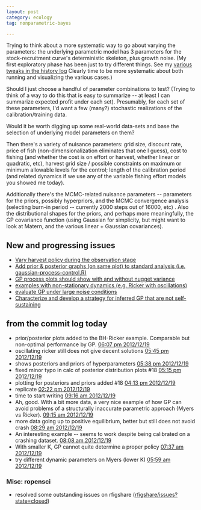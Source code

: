 ```yaml
---
layout: post
category: ecology
tag: nonparametric-bayes

---
```


Trying to think about a more systematic way to go about varying the parameters: the underlying parametric model has 3 parameters for the stock-recruitment curve's deterministic skeleton, plus growth noise. (My first exploratory phase has been just to try different things. See my [various tweaks in the history log](https://github.com/cboettig/nonparametric-bayes/commits/master/inst/examples/myer-example.md) Clearly time to be more systematic about both running and visualizing the various cases.)

Should I just choose a handful of parameter combinations to test? (Trying to think of a way to do this that is easy to summarize -- at least I can summarize expected profit under each set). Presumably, for each set of these parameters, I'd want a few (many?) stochastic realizations of the calibration/training data.

Would it be worth digging up some real-world data-sets and base the selection of underlying model parameters on them?

Then there's a variety of nuisance parameters: grid size, discount rate, price of fish (non-dimensionalization eliminates that one I guess), cost to fishing (and whether the cost is on effort or harvest, whether linear or quadratic, etc), harvest grid size / possible constraints on maximum or minimum allowable levels for the control; length of the calibration period (and related dynamics if we use any of the variable fishing effort models you showed me today).

Additionally there's the MCMC-related nuisance parameters -- parameters for the priors, possibly hyperpriors, and the MCMC convergence analysis (selecting burn-in period -- currently 2000 steps out of 16000, etc) . Also the distributional shapes for the priors, and perhaps more meaningfully, the GP covariance function (using Gaussian for simplicity, but might want to look at Matern, and the various linear + Gaussian covariances).


## New and progressing issues

-   [Vary harvest policy during the observation
    stage](https://github.com/cboettig/nonparametric-bayes/issues/19)
-   [Add prior & posterior graphs (on same plot) to standard analysis
    (i.e.
    gaussian-process-control.R)](https://github.com/cboettig/nonparametric-bayes/issues/18)
-   [GP process plots should show with and without nugget
    variance](https://github.com/cboettig/nonparametric-bayes/issues/17)
-   [examples with non-stationary dynamics (e.g. Ricker with
    oscillations)](https://github.com/cboettig/nonparametric-bayes/issues/16)
-   [evaluate GP under large noise
    conditions](https://github.com/cboettig/nonparametric-bayes/issues/14)
-   [Characterize and develop a strategy for inferred GP that are not
    self-sustaining](https://github.com/cboettig/nonparametric-bayes/issues/12)




## from the commit log today

- prior/posterior plots added to the BH-Ricker example.  Comparable but non-optimal performance by GP. [06:07 pm 2012/12/19](https://github.com/cboettig/nonparametric-bayes/commit/f1711a171c62005e88a17af13a7ad3e697ae382e)
- oscillating ricker still does not give decent solutions [05:45 pm 2012/12/19](https://github.com/cboettig/nonparametric-bayes/commit/19c32b33a15c675c8bf900f24962aee4a6ade31f)
- shows posteriors and priors of hyperparameters [05:38 pm 2012/12/19](https://github.com/cboettig/nonparametric-bayes/commit/4ce05b91910168114c86a417ec56de925de94969)
- fixed minor typo in calc of posterior distribution plots #18 [05:15 pm 2012/12/19](https://github.com/cboettig/nonparametric-bayes/commit/01d0f47bcce6aa977f79f27cb8a980eef04d4673)
- plotting for posteriors and priors added #18 [04:13 pm 2012/12/19](https://github.com/cboettig/nonparametric-bayes/commit/ab9cfac258cfdc7c888c95473329f048e32a8ec3)
- replicate [02:22 pm 2012/12/19](https://github.com/cboettig/nonparametric-bayes/commit/ae91163f2e8c4eb5094913908f49e722cff52656)
- time to start writing [09:16 am 2012/12/19](https://github.com/cboettig/nonparametric-bayes/commit/aef1d1ac8af8b7a49bcc4f8d13b397c587805087)
- Ah, good. With a bit more data, a very nice example of how GP can avoid problems of a structurally inaccurate parametric approach (Myers vs Ricker). [09:15 am 2012/12/19](https://github.com/cboettig/nonparametric-bayes/commit/a8ea0c17c1a4ed4ca8ab51bebb75a9c98ec32564)
- more data going up to positive equilibrium, better but still does not avoid crash [08:29 am 2012/12/19](https://github.com/cboettig/nonparametric-bayes/commit/325786ba1798c0f888da59b584af67e4a0117e42)
- An interesting example -- seems to work despite being calibrated on a crashing dataset. [08:08 am 2012/12/19](https://github.com/cboettig/nonparametric-bayes/commit/b88842a2537eff45c9b383f04a4ffc0a126e3fe7)
- With smaller K, GP cannot quite determine a proper policy [07:37 am 2012/12/19](https://github.com/cboettig/nonparametric-bayes/commit/a462d4165b92a6c226e02460bd83d48acae7232f)
- try different dynamic parameters on Myers (lower K) [05:59 am 2012/12/19](https://github.com/cboettig/nonparametric-bayes/commit/36a9985baf70df0d020a7a509490650d9bcd6f80)


### Misc: ropensci

* resolved some outstanding issues on rfigshare ([rfigshare/issues?state=closed](https://github.com/ropensci/rfigshare/issues?state=closed))
